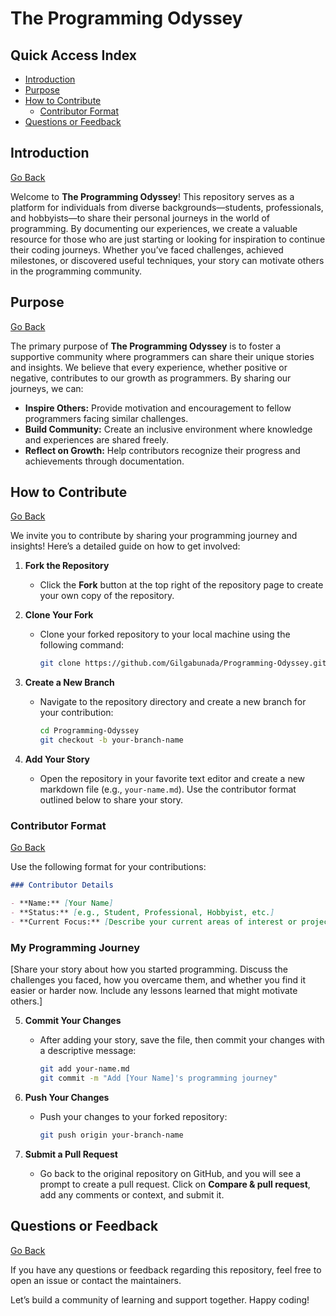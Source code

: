 # The Programming Odyssey

## Quick Access Index

- [Introduction](#introduction)
- [Purpose](#purpose)
- [How to Contribute](#how-to-contribute)
  - [Contributor Format](#contributor-format)
- [Questions or Feedback](#questions-or-feedback)

## Introduction

[Go Back](#quick-access-index)

Welcome to **The Programming Odyssey**! This repository serves as a platform for individuals from diverse backgrounds—students, professionals, and hobbyists—to share their personal journeys in the world of programming. By documenting our experiences, we create a valuable resource for those who are just starting or looking for inspiration to continue their coding journeys. Whether you’ve faced challenges, achieved milestones, or discovered useful techniques, your story can motivate others in the programming community.

## Purpose

[Go Back](#quick-access-index)

The primary purpose of **The Programming Odyssey** is to foster a supportive community where programmers can share their unique stories and insights. We believe that every experience, whether positive or negative, contributes to our growth as programmers. By sharing our journeys, we can:

- **Inspire Others:** Provide motivation and encouragement to fellow programmers facing similar challenges.
- **Build Community:** Create an inclusive environment where knowledge and experiences are shared freely.
- **Reflect on Growth:** Help contributors recognize their progress and achievements through documentation.

## How to Contribute

[Go Back](#quick-access-index)

We invite you to contribute by sharing your programming journey and insights! Here’s a detailed guide on how to get involved:

1. **Fork the Repository**
   - Click the **Fork** button at the top right of the repository page to create your own copy of the repository.

2. **Clone Your Fork**
   - Clone your forked repository to your local machine using the following command:
     ```bash
     git clone https://github.com/Gilgabunada/Programming-Odyssey.git
     ```

3. **Create a New Branch**
   - Navigate to the repository directory and create a new branch for your contribution:
     ```bash
     cd Programming-Odyssey
     git checkout -b your-branch-name
     ```

4. **Add Your Story**
   - Open the repository in your favorite text editor and create a new markdown file (e.g., `your-name.md`). Use the contributor format outlined below to share your story.

### Contributor Format

[Go Back](#quick-access-index)

Use the following format for your contributions:

```markdown
### Contributor Details

- **Name:** [Your Name]
- **Status:** [e.g., Student, Professional, Hobbyist, etc.]
- **Current Focus:** [Describe your current areas of interest or projects you're working on in programming.]
```
### My Programming Journey
[Share your story about how you started programming. Discuss the challenges you faced, how you overcame them, and whether you find it easier or harder now. Include any lessons learned that might motivate others.]

5. **Commit Your Changes**
   - After adding your story, save the file, then commit your changes with a descriptive message:
     ```bash
     git add your-name.md
     git commit -m "Add [Your Name]'s programming journey"
     ```

6. **Push Your Changes**
   - Push your changes to your forked repository:
     ```bash
     git push origin your-branch-name
     ```

7. **Submit a Pull Request**
   - Go back to the original repository on GitHub, and you will see a prompt to create a pull request. Click on **Compare & pull request**, add any comments or context, and submit it.

## Questions or Feedback

[Go Back](#quick-access-index)

If you have any questions or feedback regarding this repository, feel free to open an issue or contact the maintainers.

Let’s build a community of learning and support together. Happy coding!
